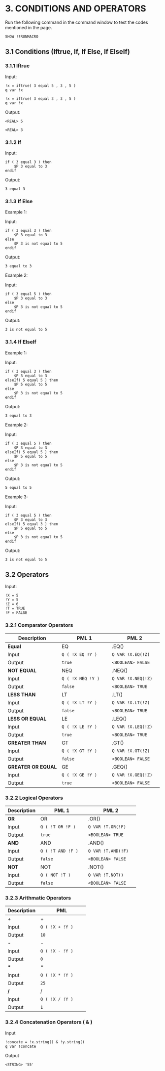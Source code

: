 # 3. CONDITIONS AND OPERATORS

Run the following command in the command window to test the codes mentioned in the page.

`SHOW !!RUNMACRO`

## 3.1 Conditions (Iftrue, If, If Else, If ElseIf)

### 3.1.1 Iftrue

Input:
```
!x = iftrue( 3 equal 5 , 3 , 5 ) 
q var !x

!x = iftrue( 3 equal 3 , 3 , 5 ) 
q var !x
```
Output:
```
<REAL> 5

<REAL> 3
```

### 3.1.2 If

Input:
```
if ( 3 equal 3 ) then
    $P 3 equal to 3
endif
```
Output:
```
3 equal 3
```

### 3.1.3 If Else

Example 1:

Input:
```
if ( 3 equal 3 ) then
    $P 3 equal to 3
else
    $P 3 is not equal to 5
endif
```
Output:
```
3 equal to 3
```

Example 2:

Input:
```
if ( 3 equal 5 ) then
    $P 3 equal to 3
else
    $P 3 is not equal to 5
endif
```
Output:
```
3 is not equal to 5
```

### 3.1.4 If ElseIf

Example 1:

Input:
```
if ( 3 equal 3 ) then
    $P 3 equal to 3
elseIf( 5 equal 5 ) then
    $P 5 equal to 5
else
    $P 3 is not equal to 5
endif
```
Output:
```
3 equal to 3
```

Example 2:

Input:
```
if ( 3 equal 5 ) then
    $P 3 equal to 3
elseIf( 5 equal 5 ) then
    $P 5 equal to 5
else
    $P 3 is not equal to 5
endif
```
Output:
```
5 equal to 5
```

Example 3:

Input:
```
if ( 3 equal 5 ) then
    $P 3 equal to 3
elseIf( 5 equal 3 ) then
    $P 5 equal to 5
else
    $P 3 is not equal to 5
endif
```
Output:
```
3 is not equal to 5
```

## 3.2 Operators

Input:
```
!X = 5
!Y = 5
!Z = 6
!T = TRUE
!F = FALSE
```

### 3.2.1 Comparator Operators

|**Description**      |**PML 1**            |**PML 2**            |
|---------------------|---------------------|---------------------|
|**Equal**            | EQ                  | .EQ()               |
|Input                | `Q ( !X EQ !Y )    `| `Q VAR !X.EQ(!Z)   `|
|Output               | `true              `| `<BOOLEAN> FALSE   `|
|**NOT EQUAL**        | NEQ                 | .NEQ()              |
|Input                | `Q ( !X NEQ !Y )   `| `Q VAR !X.NEQ(!Z)  `|
|Output               | `false             `| `<BOOLEAN> TRUE    `|
|**LESS THAN**        | LT                  | .LT()               |
|Input                | `Q ( !X LT !Y )    `| `Q VAR !X.LT(!Z)   `|
|Output               | `false             `| `<BOOLEAN> TRUE    `|
|**LESS OR EQUAL**    | LE                  | .LEQ()              |
|Input                | `Q ( !X LE !Y )    `| `Q VAR !X.LEQ(!Z)  `|
|Output               | `true              `| `<BOOLEAN> TRUE    `|
|**GREATER THAN**     | GT                  | .GT()               |
|Input                | `Q ( !X GT !Y )    `| `Q VAR !X.GT(!Z)   `|
|Output               | `false             `| `<BOOLEAN> FALSE   `|
|**GREATER OR EQUAL** | GE                  | .GEQ()              |
|Input                | `Q ( !X GE !Y )    `| `Q VAR !X.GEQ(!Z)  `|
|Output               | `true              `| `<BOOLEAN> FALSE   `|

### 3.2.2 Logical Operators

|**Description**      |**PML 1**            |**PML 2**            |
|---------------------|---------------------|---------------------|
|**OR**               | OR                  | .OR()               |
|Input                | `Q ( !T OR !F )   ` | `Q VAR !T.OR(!F)   `|
|Output               | `true             ` | `<BOOLEAN> TRUE    `|
|**AND**              | AND                 | .AND()              |
|Input                | `Q ( !T AND !F )  ` | `Q VAR !T.AND(!F)  `|
|Output               | `false            ` | `<BOOLEAN> FALSE   `|
|**NOT**              | NOT                 | .NOT()              |
|Input                | `Q ( NOT !T )     ` | `Q VAR !T.NOT()    `|
|Output               | `false            ` | `<BOOLEAN> FALSE   `|

### 3.2.3 Arithmatic Operators

|**Description**      |**PML**              |
|---------------------|---------------------|
|**+**                | +                   |
|Input                | `Q ( !X + !Y )    ` |
|Output               | `10               ` |
|**-**                | -                   |
|Input                | `Q ( !X - !Y )    ` |
|Output               | `0                ` |
|**\***               | *                   |
|Input                | `Q ( !X * !Y )    ` |
|Output               | `25               ` |
|**/**                | /                   |
|Input                | `Q ( !X / !Y )    ` |
|Output               | `1                ` |

### 3.2.4 Concatenation Operators ( & )

Input
```
!concate = !x.string() & !y.string()
q var !concate
```
Output
```
<STRING> '55'
```